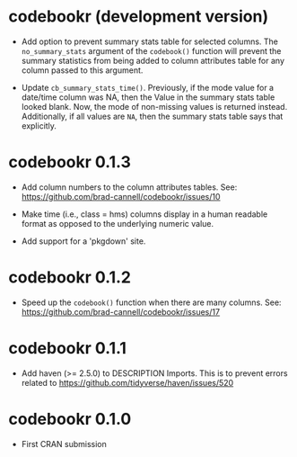 # codebookr (development version)

* Add option to prevent summary stats table for selected columns. The `no_summary_stats` argument of the `codebook()` function will prevent the summary statistics from being added to column attributes table for any column passed to this argument.

* Update `cb_summary_stats_time()`. Previously, if the mode value for a date/time column was NA, then the Value in the summary stats table looked blank. Now, the mode of non-missing values is returned instead. Additionally, if all values are `NA`, then the summary stats table says that explicitly. 

# codebookr 0.1.3

* Add column numbers to the column attributes tables. See: https://github.com/brad-cannell/codebookr/issues/10

* Make time (i.e., class = hms) columns display in a human readable format as opposed to the underlying numeric value.

* Add support for a 'pkgdown' site.

# codebookr 0.1.2

* Speed up the `codebook()` function when there are many columns. See: https://github.com/brad-cannell/codebookr/issues/17

# codebookr 0.1.1

* Add haven (>= 2.5.0) to DESCRIPTION Imports. This is to prevent errors related to https://github.com/tidyverse/haven/issues/520

# codebookr 0.1.0

* First CRAN submission
